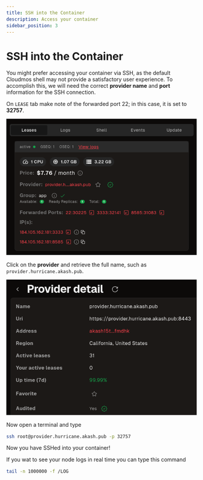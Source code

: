 ```yaml
---
title: SSH into the Container
description: Access your container
sidebar_position: 3
---
```


# SSH into the Container

You might prefer accessing your container via SSH, as the default Cloudmos shell may not provide a satisfactory user experience. To accomplish this, we will need the correct **provider name** and **port** information for the SSH connection.

On `LEASE` tab make note of the forwarded port 22; in this case, it is set to **32757**.

![Check IP & Port](/img/akash/checks.png)

Click on the **provider** and retrieve the full name, such as `provider.hurricane.akash.pub`.

![Provider](/img/akash/provider.png)

Now open a terminal and type

```bash
ssh root@provider.hurricane.akash.pub -p 32757
```

Now you have SSHed into your container!

If you wat to see your node logs in real time you can type this command

```bash
tail -n 1000000 -f /LOG
```